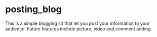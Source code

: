 # posting_blog
This is a simple blogging sit that let you post your information to your audience.
Future features include picture, video and comment adding.
